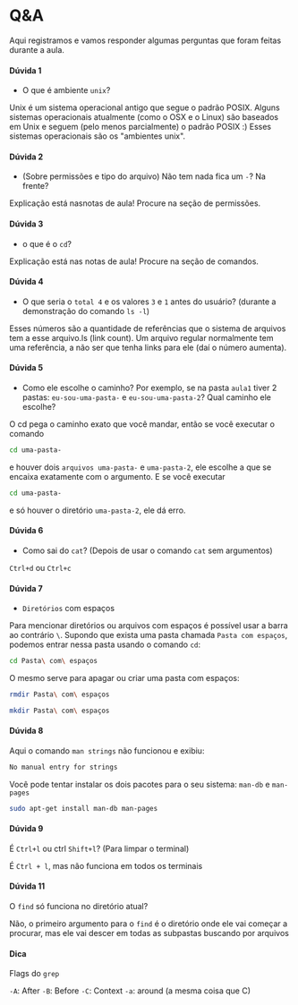 # Q&A

Aqui registramos e vamos responder algumas perguntas que foram feitas durante a aula.

#### Dúvida 1

- O que é ambiente `unix`?

Unix é um sistema operacional antigo que segue o padrão POSIX. Alguns sistemas operacionais atualmente (como o OSX e o Linux) são baseados em Unix e seguem (pelo menos parcialmente) o padrão POSIX :) Esses sistemas operacionais são os "ambientes unix".

#### Dúvida 2

- (Sobre permissões e tipo do arquivo) Não tem nada fica um `-`? Na frente?

Explicação está nasnotas de aula! Procure na seção de permissões.

#### Dúvida 3

- o que é o `cd`?

Explicação está nas notas de aula! Procure na seção de comandos.

#### Dúvida 4

- O que seria o `total 4` e os valores `3` e `1` antes do usuário? (durante a demonstração do comando `ls -l`)

Esses números são a quantidade de referências que o sistema de arquivos tem a esse arquivo.ls (link count). Um arquivo regular normalmente tem uma referência, a não ser que tenha links para ele (daí o número aumenta).

#### Dúvida 5

- Como ele escolhe o caminho? Por exemplo, se na pasta `aula1` tiver 2 pastas: `eu-sou-uma-pasta-` e `eu-sou-uma-pasta-2`? Qual caminho ele escolhe?

O cd pega o caminho exato que você mandar, então se você executar o comando
```sh
cd uma-pasta-
```
e houver dois `arquivos uma-pasta-` e `uma-pasta-2`, ele escolhe a que se encaixa exatamente com o argumento. E se você executar 
```sh
cd uma-pasta-
```
e só houver o diretório `uma-pasta-2`, ele dá erro.

#### Dúvida 6

- Como sai do `cat`? (Depois de usar o comando `cat` sem argumentos)

`Ctrl+d` ou `Ctrl+c`

#### Dúvida 7

- `Diretórios` com espaços

Para mencionar diretórios ou arquivos com espaços é possível usar a barra ao contrário `\`.
Supondo que exista uma pasta chamada `Pasta com espaços`, podemos entrar nessa pasta usando o comando `cd`:


```sh
cd Pasta\ com\ espaços
```

O mesmo serve para apagar ou criar uma pasta com espaços:

```sh
rmdir Pasta\ com\ espaços
```

```sh
mkdir Pasta\ com\ espaços
```

#### Dúvida 8

Aqui o comando `man strings` não funcionou e exibiu:

```sh
No manual entry for strings
```

Você pode tentar instalar os dois pacotes para o seu sistema: `man-db` e `man-pages`

```sh
sudo apt-get install man-db man-pages
```

#### Dúvida 9

É `Ctrl+l` ou ctrl `Shift+l`? (Para limpar o terminal)

É `Ctrl + l`, mas não funciona em todos os terminais

#### Dúvida 11

O `find` só funciona no diretório atual?

Não, o primeiro argumento para o `find` é o diretório onde ele vai começar a procurar, mas ele vai descer em todas as subpastas buscando por arquivos

#### Dica

Flags do `grep`

`-A`: After
`-B`: Before
`-C`: Context
`-a`: around (a mesma coisa que C)

